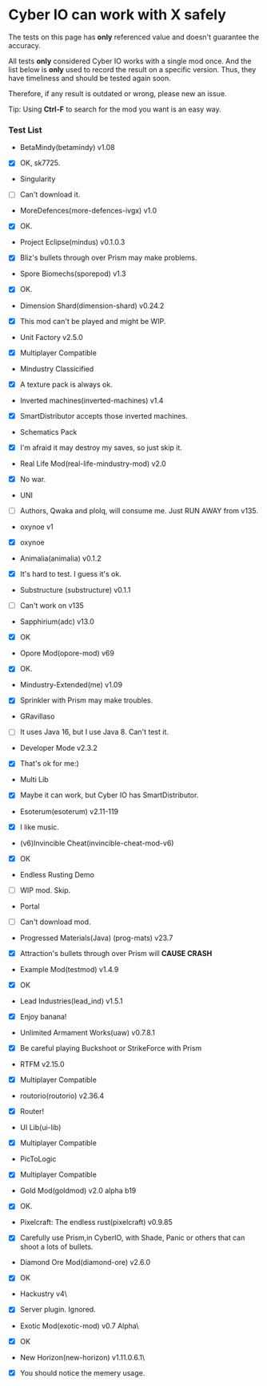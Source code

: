 # Cyber IO can work with X safely
The tests on this page has **only** referenced value and doesn't guarantee the accuracy.

All tests **only** considered Cyber IO works with a single mod once.
And the list below is **only** used to record the result on a specific version. Thus, they have timeliness and should be tested again soon.

Therefore, if any result is outdated or wrong, please new an issue.

Tip: Using **Ctrl-F** to search for the mod you want is an easy way.
### Test List
- BetaMindy(betamindy) v1.08
- [x] OK, sk7725.
- Singularity
- [ ] Can't download it.
- MoreDefences(more-defences-ivgx) v1.0
- [X] OK.
- Project Eclipse(mindus) v0.1.0.3
- [x] Bliz's bullets through over Prism may make problems. 
- Spore Biomechs(sporepod) v1.3
- [x] OK.
- Dimension Shard(dimension-shard) v0.24.2
- [x] This mod can't be played and might be WIP.
- Unit Factory v2.5.0
- [x] Multiplayer Compatible
- Mindustry Classicified
- [x] A texture pack is always ok.
- Inverted machines(inverted-machines) v1.4
- [x] SmartDistributor accepts those inverted machines.
- Schematics Pack
- [x] I'm afraid it may destroy my saves, so just skip it.
- Real Life Mod(real-life-mindustry-mod) v2.0
- [x] No war.
- UNI
- [ ] Authors, Qwaka and plolq, will consume me. Just RUN AWAY from v135.
- oxynoe v1
- [x] oxynoe
- Animalia(animalia) v0.1.2
- [x] It's hard to test. I guess it's ok.
- Substructure (substructure) v0.1.1
- [ ] Can't work on v135
- Sapphirium(adc) v13.0
- [x] OK
- Opore Mod(opore-mod) v69
- [x] OK.
- Mindustry-Extended(me) v1.09
- [x] Sprinkler with Prism may make troubles.
- GRavillaso
- [ ] It uses Java 16, but I use Java 8. Can't test it.
- Developer Mode v2.3.2
- [x] That's ok for me:)
- Multi Lib
- [x] Maybe it can work, but Cyber IO has SmartDistributor.
- Esoterum(esoterum) v2.11-119
- [x] I like music.
- (v6)Invincible Cheat(invincible-cheat-mod-v6)
- [x] OK
- Endless Rusting Demo
- [ ] WIP mod. Skip.
- Portal
- [ ] Can't download mod.
- Progressed Materials(Java) (prog-mats) v23.7
- [x] Attraction's bullets through over Prism will **CAUSE CRASH**
- Example Mod(testmod) v1.4.9
- [x] OK
- Lead Industries(lead_ind) v1.5.1
- [x] Enjoy banana!
- Unlimited Armament Works(uaw) v0.7.8.1
- [x] Be careful playing Buckshoot or StrikeForce with Prism
- RTFM v2.15.0
- [x] Multiplayer Compatible
- routorio(routorio) v2.36.4
- [x] Router!
- UI Lib(ui-lib)
- [x] Multiplayer Compatible
- PicToLogic
- [x] Multiplayer Compatible
- Gold Mod(goldmod) v2.0 alpha b19
- [X] OK. 
- Pixelcraft: The endless rust(pixelcraft) v0.9.85
- [x] Carefully use Prism,in CyberIO, with Shade, Panic or others that can shoot a lots of bullets.
- Diamond Ore Mod(diamond-ore) v2.6.0
- [x] OK
- Hackustry v4\
- [X] Server plugin. Ignored.
- Exotic Mod(exotic-mod) v0.7 Alpha\ 
- [x] OK 
- New Horizon(new-horizon) v1.11.0.6.1\
- [x] You should notice the memery usage.
